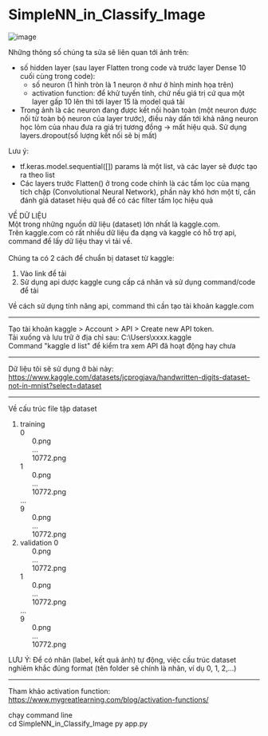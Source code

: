 # SimpleNN_in_Classify_Image
![image](https://user-images.githubusercontent.com/96035211/184624807-649cbcdd-7d7f-4f23-aa22-2f1aad445bcb.png)

Những thông số chúng ta sửa sẽ liên quan tới ảnh trên:
- số hidden layer (sau layer Flatten trong code và trước layer Dense 10 cuối cùng trong code): <br>
   + số neuron (1 hình tròn là 1 neuron ở như ở hình minh họa trên)
   + activation function: để khử tuyến tính, chứ nếu giá trị cứ qua một layer gấp 10 lên thì tới layer 15 là model quá tải
- Trong ảnh là các neuron đang được kết nối hoàn toàn (một neuron được nối từ toàn bộ neuron của layer trước), điều này dấn tới khả năng neuron học lỏm của nhau đưa ra giá trị tương đồng -> mất hiệu quả. Sử dụng layers.dropout(số lượng kết nối sẽ bị mất) <br>

Lưu ý:
- tf.keras.model.sequential([]) params là một list, và các layer sẽ được tạo ra theo list
- Các layers trước Flatten() ở trong code chính là các tấm lọc của mạng tích chập (Convolutional Neural Network), phần này khó hơn một tí, cần đánh giá dataset hiệu quả để có các filter tấm lọc hiệu quả

VỀ DỮ LIỆU<br>
Một trong những nguồn dữ liệu (dataset) lớn nhất là kaggle.com.<br>
Trên kaggle.com có rất nhiều dữ liệu đa dạng và kaggle có hỗ trợ api, command để lấy dữ liệu thay vì tải về.<br>
<br>
Chúng ta có 2 cách để chuẩn bị dataset từ kaggle:
1. Vào link để tải
2. Sử dụng api dược kaggle cung cấp cá nhân và sử dụng command/code để tải

Về cách sử dụng tính năng api, command thì cần tạo tài khoản kaggle.com<br>
****
Tạo tài khoản kaggle > Account > API > Create new API token. <br>
Tải xuống và lưu trữ ở địa chỉ sau: C:\Users\xxxx\.kaggle <br>
Command "kaggle d list" để kiểm tra xem API đã hoạt động hay chưa
****
Dữ liệu tôi sẽ sử dụng ở bài này: <br>
https://www.kaggle.com/datasets/jcprogjava/handwritten-digits-dataset-not-in-mnist?select=dataset <br>
****
Về cấu trúc file tập dataset
1. training <br>
   0 <br>
&nbsp;&nbsp;&nbsp;&nbsp;&nbsp;&nbsp;0.png <br>
&nbsp;&nbsp;&nbsp;&nbsp;&nbsp;&nbsp;... <br>
&nbsp;&nbsp;&nbsp;&nbsp;&nbsp;&nbsp;10772.png <br>
   1 <br>
&nbsp;&nbsp;&nbsp;&nbsp;&nbsp;&nbsp;0.png <br>
&nbsp;&nbsp;&nbsp;&nbsp;&nbsp;&nbsp;... <br>
&nbsp;&nbsp;&nbsp;&nbsp;&nbsp;&nbsp;10772.png <br>
   ... <br>
   9 <br>
&nbsp;&nbsp;&nbsp;&nbsp;&nbsp;&nbsp;0.png <br>
&nbsp;&nbsp;&nbsp;&nbsp;&nbsp;&nbsp;... <br>
&nbsp;&nbsp;&nbsp;&nbsp;&nbsp;&nbsp;10772.png <br>
2. validation
   0 <br>
&nbsp;&nbsp;&nbsp;&nbsp;&nbsp;&nbsp;0.png <br>
&nbsp;&nbsp;&nbsp;&nbsp;&nbsp;&nbsp;... <br>
&nbsp;&nbsp;&nbsp;&nbsp;&nbsp;&nbsp;10772.png <br>
   1 <br>
&nbsp;&nbsp;&nbsp;&nbsp;&nbsp;&nbsp;0.png <br>
&nbsp;&nbsp;&nbsp;&nbsp;&nbsp;&nbsp;... <br>
&nbsp;&nbsp;&nbsp;&nbsp;&nbsp;&nbsp;10772.png <br>
   ... <br>
   9 <br>
&nbsp;&nbsp;&nbsp;&nbsp;&nbsp;&nbsp;0.png <br>
&nbsp;&nbsp;&nbsp;&nbsp;&nbsp;&nbsp;... <br>
&nbsp;&nbsp;&nbsp;&nbsp;&nbsp;&nbsp;10772.png <br>

LƯU Ý: Để có nhãn (label, kết quả ảnh) tự động, việc cấu trúc dataset nghiêm khắc đúng format (tên folder sẽ chính là nhãn, ví dụ 0, 1, 2,...) <br>
****
Tham khảo activation function: https://www.mygreatlearning.com/blog/activation-functions/ <br>

chạy command line <br>
cd SimpleNN_in_Classify_Image
py app.py
